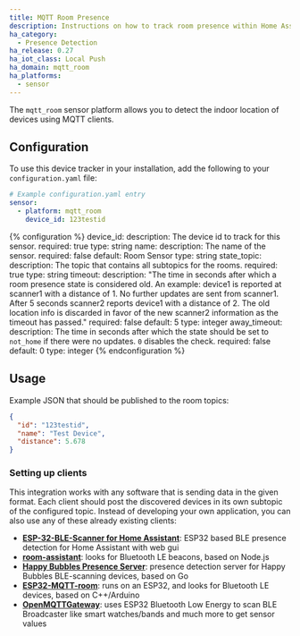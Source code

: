 ```yaml
---
title: MQTT Room Presence
description: Instructions on how to track room presence within Home Assistant.
ha_category:
  - Presence Detection
ha_release: 0.27
ha_iot_class: Local Push
ha_domain: mqtt_room
ha_platforms:
  - sensor
---
```


The `mqtt_room` sensor platform allows you to detect the indoor location of devices using MQTT clients.

## Configuration

To use this device tracker in your installation, add the following to your `configuration.yaml` file:

```yaml
# Example configuration.yaml entry
sensor:
  - platform: mqtt_room
    device_id: 123testid
```

{% configuration %}
device_id:
  description: The device id to track for this sensor.
  required: true
  type: string
name:
  description: The name of the sensor.
  required: false
  default: Room Sensor
  type: string
state_topic:
  description: The topic that contains all subtopics for the rooms.
  required: true
  type: string
timeout:
  description: "The time in seconds after which a room presence state is considered old. An example: device1 is reported at scanner1 with a distance of 1. No further updates are sent from scanner1. After 5 seconds scanner2 reports device1 with a distance of 2. The old location info is discarded in favor of the new scanner2 information as the timeout has passed."
  required: false
  default: 5
  type: integer
away_timeout:
  description: The time in seconds after which the state should be set to `not_home` if there were no updates. `0` disables the check.
  required: false
  default: 0
  type: integer
{% endconfiguration %}

## Usage

Example JSON that should be published to the room topics:

```json
{
  "id": "123testid",
  "name": "Test Device",
  "distance": 5.678
}
```

### Setting up clients

This integration works with any software that is sending data in the given format. Each client should post the discovered devices in its own subtopic of the configured topic.
Instead of developing your own application, you can also use any of these already existing clients:

- [**ESP-32-BLE-Scanner for Home Assistant**](https://github.com/HeimdallMidgard/ESP-32-BLE-Scanner): ESP32 based BLE presence detection for Home Assistant with web gui
- [**room-assistant**](https://github.com/mKeRix/room-assistant): looks for Bluetooth LE beacons, based on Node.js
- [**Happy Bubbles Presence Server**](https://github.com/happy-bubbles/presence): presence detection server for Happy Bubbles BLE-scanning devices, based on Go
- [**ESP32-MQTT-room**](https://jptrsn.github.io/ESP32-mqtt-room/): runs on an ESP32, and looks for Bluetooth LE devices, based on C++/Arduino
- [**OpenMQTTGateway**](https://github.com/1technophile/OpenMQTTGateway): uses ESP32 Bluetooth Low Energy to scan BLE Broadcaster like smart watches/bands and much more to get sensor values
